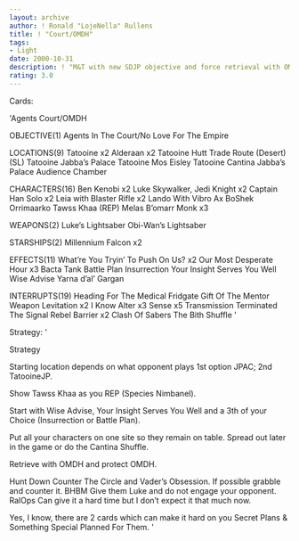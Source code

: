 ```yaml
---
layout: archive
author: ! Ronald "LojeNella" Rullens
title: ! "Court/OMDH"
tags:
- Light
date: 2000-10-31
description: ! "M&T with new SDJP objective and force retrieval with OMDH"
rating: 3.0
---
```

Cards: 

'Agents Court/OMDH

OBJECTIVE(1)
Agents In The Court/No Love For The Empire

LOCATIONS(9)
Tatooine x2
Alderaan x2
Tatooine Hutt Trade Route (Desert) (SL)
Tatooine Jabba’s Palace
Tatooine Mos Eisley
Tatooine Cantina
Jabba’s Palace Audience Chamber

CHARACTERS(16)
Ben Kenobi x2
Luke Skywalker, Jedi Knight x2
Captain Han Solo x2
Leia with Blaster Rifle x2
Lando With Vibro Ax
BoShek
Orrimaarko
Tawss Khaa (REP)
Melas
B’omarr Monk x3

WEAPONS(2)
Luke’s Lightsaber
Obi-Wan’s Lightsaber

STARSHIPS(2)
Millennium Falcon x2

EFFECTS(11)
What’re You Tryin’ To Push On Us? x2
Our Most Desperate Hour x3
Bacta Tank
Battle Plan
Insurrection
Your Insight Serves You Well
Wise Advise
Yarna d’al’ Gargan

INTERRUPTS(19)
Heading For The Medical Fridgate
Gift Of The Mentor
Weapon Levitation x2
I Know
Alter x3
Sense x5
Transmission Terminated
The Signal
Rebel Barrier x2
Clash Of Sabers
The Bith Shuffle
'

Strategy: '

Strategy

Starting location depends on what opponent plays
1st option JPAC;
2nd TatooineJP.

Show Tawss Khaa as you REP (Species Nimbanel).

Start with Wise Advise, Your Insight Serves You Well and a 3th of your Choice (Insurrection or Battle Plan).

Put all your characters on one site so they remain on table. Spread out later in the game or do the Cantina Shuffle.

Retrieve with OMDH and protect OMDH.

Hunt Down Counter The Circle and Vader’s Obsession. If possible grabble and counter it.
BHBM Give them Luke and do not engage your opponent.
RalOps Can give it a hard time but I don’t expect it that much now.

Yes, I know, there are 2 cards which can make it hard on you Secret Plans & Something Special Planned For Them.
'